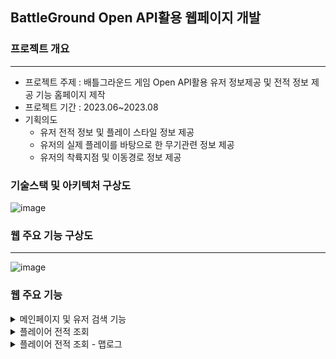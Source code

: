 ## BattleGround Open API활용 웹페이지 개발 

### 프로젝트 개요
- - - 
- 프로젝트 주제 : 배틀그라운드 게임 Open API활용 유저 정보제공 및 전적 정보 제공 기능 홈페이지 제작
- 프로젝트 기간 : 2023.06~2023.08
- 기획의도
  - 유저 전적 정보 및 플레이 스타일 정보 제공
  - 유저의 실제 플레이를 바탕으로 한 무기관련 정보 제공
  - 유저의 착륙지점 및 이동경로 정보 제공

### 기술스택 및 아키텍처 구상도
![image](https://github.com/nbac406/battleGround/assets/125121623/cb9db150-7b87-4e82-91bd-4d86607a7d1b)


### 웹 주요 기능 구상도
- - -
![image](https://github.com/nbac406/battleGround/assets/125121623/bb68a581-e1ea-4edc-87d4-61a08f9fad0c)


### 웹 주요 기능 
<details>
<summary>메인페이지 및 유저 검색 기능</summary>
  
- 유저 검색 기능
- 서버 변경 기능 (KAKAO & STEAM)
- 무기 분석/맵 분석 페이지 이동
- 커뮤니티 워드 클라우드
![image](https://github.com/nbac406/battleGround/assets/125121623/77fbbf80-a021-444f-9f7a-06ed0ab77296)
</details>

<details>
<summary>플레이어 전적 조회</summary>
  
- 검색 유저 닉네임, 선택서버
- 전적 갱신 (Open API 호출)
- 솔로/듀오/스쿼드별 경기 요약
- 유저 무기레벨 top3표시
- 유저 플레이스타일 표시(Kmeans 클러스터링)
- 최근 30일 유저 match이력
![image](https://github.com/nbac406/battleGround/assets/125121623/0b576df5-8f3b-469c-a711-cd218971e29a)
</details>

<details>
<summary>플레이어 전적 조회 - 맵로그</summary>
  
- JavaScripts Leaflet 라이브러리 활용 배틀그라운드 맵 구현
- 유저의 킬 & 데스 로그 (이동경로 및 킬로그 확인)

![image](https://github.com/nbac406/battleGround/assets/125121623/bb6aa045-63b6-4bb2-97de-395c5539cf55)
![image](https://github.com/nbac406/battleGround/assets/125121623/c96ff23a-6c36-4672-a837-c0a58a9b7200)
</details>
